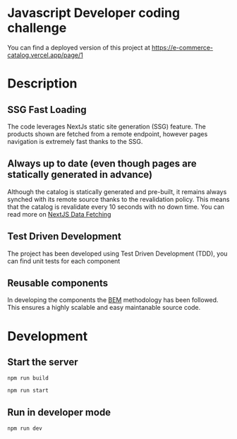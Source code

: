 # Javascript Developer coding challenge


You can find a deployed version of this project at https://e-commerce-catalog.vercel.app/page/1

# Description

## SSG Fast Loading

The code leverages NextJs static site generation (SSG) feature.
The products shown are fetched from a remote endpoint, however pages navigation is extremely fast thanks to the SSG.

## Always up to date (even though pages are statically generated in advance)

Although the catalog is statically generated and pre-built, it remains always synched with its remote source thanks to the revalidation policy. This means that the catalog is revalidate every 10 seconds with no down time. 
You can read more on [NextJS Data Fetching](https://nextjs.org/docs/basic-features/data-fetching) 

## Test Driven Development

The project has been developed using Test Driven Development (TDD), you can find unit tests for each component

## Reusable components

In developing the components the [BEM](https://en.bem.info/methodology/quick-start/) methodology has been followed. This ensures a highly scalable and easy maintanable source code.
 
# Development

## Start the server

```shell
npm run build

npm run start
```

## Run in developer mode 

```shell
npm run dev
```